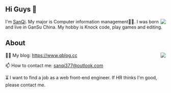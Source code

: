 ## Hi Guys 👋

<img align="right" src="https://count.getloli.com/get/@:sanqi377?theme=moebooru">I'm [SanQi](https://www.baidu.com). My major is Computer information management👨‍💻. I was born and live in GanSu China. My hobby is Knock code, play games and editing.

## About
<img align="right" src="https://github-readme-stats-hassan.vercel.app/api?username=sanqi377&theme=dark&show_icons=true&count_private=true">

👨‍💻 My blog: https://www.qblog.cc

<!-- 🚀 My navigation: https://navi.hassanwong.top -->

<!-- 📃 My document: https://doc.hassanwong.top -->

📫 How to contact me: sanqi377@outlook.com

⏳ I want to find a job as a web front-end engineer. If HR thinks I'm good, please contact me.
